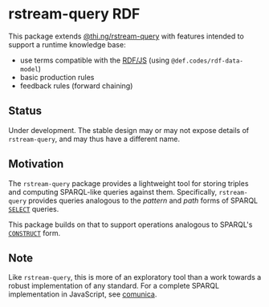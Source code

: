 # rstream-query RDF

This package extends
[@thi.ng/rstream-query](https://github.com/thi-ng/umbrella/tree/master/packages/rstream-query)
with features intended to support a runtime knowledge base:

- use terms compatible with the [RDF/JS](http://rdf.js.org/data-model-spec/)
  (using `@def.codes/rdf-data-model`)
- basic production rules
- feedback rules (forward chaining)

## Status

Under development.  The stable design may or may not expose details of
`rstream-query`, and may thus have a different name.

## Motivation

The `rstream-query` package provides a lightweight tool for storing triples and
computing SPARQL-like queries against them.  Specifically, `rstream-query`
provides queries analogous to the *pattern* and *path* forms of SPARQL
[`SELECT`](https://www.w3.org/TR/2013/REC-sparql11-query-20130321/#select)
queries.

This package builds on that to support operations analogous to SPARQL's
[`CONSTRUCT`](https://www.w3.org/TR/2013/REC-sparql11-query-20130321/#construct)
form.

## Note

Like `rstream-query`, this is more of an exploratory tool than a work towards a
robust implementation of any standard.  For a complete SPARQL implementation in
JavaScript, see [comunica](https://github.com/comunica/comunica).
